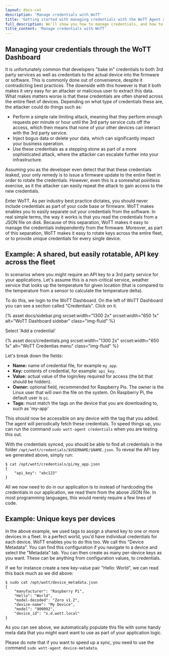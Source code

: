 ```yaml
---
layout: docs-cat
description: 'Manage credentials with WoTT'
title: 'Getting started with managing credentials with the WoTT Agent and Dashboard'
full_description: We'll show you how to manage credentials, and how to easily rotate credentials for your devices using the WoTT dashboard and agent.
title_content: 'Manage credentials with WoTT'
---
```


## Managing your credentials through the WoTT Dashboard

It is unfortunately common that developers "bake in" credentials to both 3rd party services as well as credentials to the actual device into the firmware or software. This is commonly done out of convenience, despite it contradicting best practices. The downside with this however is that it both makes it very easy for an attacker or malicious user to extract this data. What makes matters worse is that these credentials are often shared across the entire fleet of devices. Depending on what type of credentials these are, the attacker could do things such as:

 * Perform a simple rate limiting attack, meaning that they perform enough requests per minute or hour until the 3rd party service cuts off the access, which then means that none of your other devices can interact with the 3rd party service.
 * Inject bogus data or delete your data, which can significantly impact your business operation.
 * Use these credentials as a stepping stone as part of a more sophisticated attack, where the attacker can escalate further into your infrastructure.

Assuming you as the developer even detect that that these credentials leaked, your only remedy is to issue a firmware update to the entire fleet in order to rotate the credentials. However, even this is a somewhat pointless exercise, as it the attacker can easily repeat the attack to gain access to the new credentials.

Enter WoTT. As per industry best practice dictates, you should never include credentials as part of your code base or firmware. WoTT makes enables you to easily separate out your credentials from the software. In real simple terms, the way it works is that you read the credentials from a JSON file on disk. Because of this separation, WoTT makes it easy to manage the credentials independently from the firmware. Moreover, as part of this separation, WoTT makes it easy to rotate keys across the entire fleet, or to provide unique credentials for every single device.

## Example: A shared, but easily rotatable, API key across the fleet

In scenarios where you might require an API key to a 3rd party service for your applications. Let's assume this is a non-critical service, weather service that looks up the temperature for given location (that is compared to the temperature from a sensor to calculate the temperature delta).

To do this, we login to the WoTT Dashboard. On the left of WoTT Dashboard you can see a section called "Credentials". Click on it.

{% asset docs/sidebar.png srcset:width="1300 2x" srcset:width="650 1x" alt="WoTT Dashboard sidebar" class="img-fluid" %}

Select 'Add a credential'

{% asset docs/credentials.png srcset:width="1300 2x" srcset:width="650 1x" alt="WoTT Credentias menu" class="img-fluid" %}

Let's break down the fields:

* **Name:** name of credential file, for example `my_app`.
* **Key:** contents of credential, for example: `api_key`.
* **Value:** actual value of the login/key required for access (the bit that should be hidden).
* **Owner:** optional field, recommended for Raspberry Pis. The owner is the Linux user that will own the file on the system. On Raspberry Pi, the default user is `pi`.
* **Tags:** must match the tags on the device that you are downloading to, such as 'my-app'

This should now be accessible on any device with the tag that you added. The agent will periodically fetch these credentials. To speed things up, you can run the command `sudo wott-agent credentials` when you are testing this out.

With the credentials synced, you should be able to find all credentials in the folder `/opt/wott/credentials/$USERNAME/$NAME.json`. To reveal the API key we generated above, simply run:

```
$ cat /opt/wott/credentials/pi/my_app.json
{
    "api_key": "abc123"
}
```

All we now need to do in our application is to instead of hardcoding the credentials in our application, we read them from the above JSON file. In most programming languages, this would merely require a few lines of code.

## Example: Unique keys per devices

In the above example, we used tags to assign a shared key to one or more devices in a fleet. In a perfect world, you'd have individual credentials for each device. WoTT enables you to do this too. We call this "Device Metadata". You can find this configuration if you navigate to a device and select the "Metadata" tab. You can then create as many per-device keys as you want. These can be anything from configuration values, to credentials.

If we for instance create a new key-value pair "Hello: World", we can read this back much as we did above:

```
$ sudo cat /opt/wott/device_metadata.json
{
    "manufacturer": "Raspberry Pi",
    "Hello": "World",
    "model-decoded": "Zero v1.2",
    "device-name": "My Device",
    "model": "900092",
    "device_id": "x.d.wott.local"
}
```

As you can see above, we automatically populate this file with some handy meta data that you might want want to use as part of your application logic.

Please do note that if you want to speed up a sync, you need to use the command `sudo wott-agent device-metadata`.
